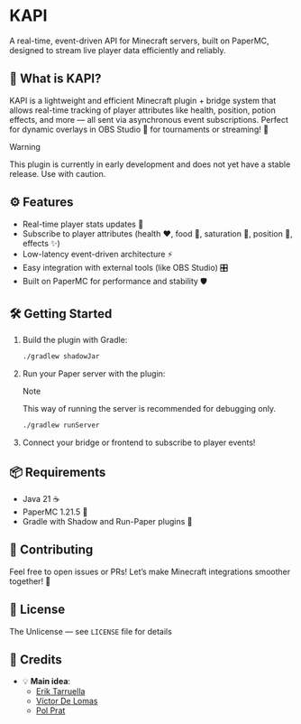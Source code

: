 # KAPI

A real-time, event-driven API for Minecraft servers, built on PaperMC, designed to stream live player data efficiently and reliably.

## 🚀 What is KAPI?

KAPI is a lightweight and efficient Minecraft plugin + bridge system that allows real-time tracking of player attributes like health, position, potion effects, and more — all sent via asynchronous event subscriptions. Perfect for dynamic overlays in OBS Studio 🎥 for tournaments or streaming! 🎉

> [!WARNING]
> This plugin is currently in early development and does not yet have a stable release. Use with caution.

## ⚙️ Features

* Real-time player stats updates 💨
* Subscribe to player attributes (health ❤️, food 🍗, saturation 🌟, position 📍, effects ✨)
* Low-latency event-driven architecture ⚡
* Easy integration with external tools (like OBS Studio) 🎛️
* Built on PaperMC for performance and stability 🛡️


## 🛠️ Getting Started

1. Build the plugin with Gradle:

   ```bash
   ./gradlew shadowJar
   ```

2. Run your Paper server with the plugin:

   > [!NOTE]  
   > This way of running the server is recommended for debugging only.

   ```bash
   ./gradlew runServer
   ```

3. Connect your bridge or frontend to subscribe to player events!


## 📦 Requirements

* Java 21 ☕
* PaperMC 1.21.5 🧱
* Gradle with Shadow and Run-Paper plugins 🔧


## 🤝 Contributing

Feel free to open issues or PRs! Let’s make Minecraft integrations smoother together! 💪


## 📄 License

The Unlicense — see `LICENSE` file for details

## 👥 Credits

- 💡 **Main idea**: 
   - [Erik Tarruella](https://github.com/etarruella)
   - [Víctor De Lomas](https://github.com/victordlp8)
   - [Pol Prat](https://github.com/Praxedes33)
